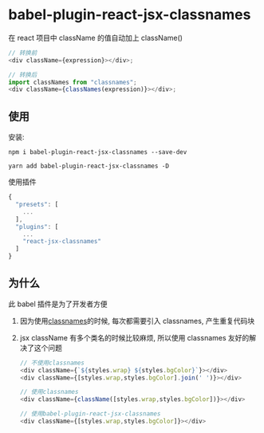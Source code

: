 # babel-plugin-react-jsx-classnames

在 react 项目中 className 的值自动加上 className()

```javascript
// 转换前
<div className={expression}></div>;

// 转换后
import classNames from "classnames";
<div className={classNames(expression)}></div>;
```

## 使用

安装:

```
npm i babel-plugin-react-jsx-classnames --save-dev

yarn add babel-plugin-react-jsx-classnames -D
```

使用插件

```javascript
{
  "presets": [
    ...
  ],
  "plugins": [
    ...
    "react-jsx-classnames"
  ]
}
```

## 为什么

此 babel 插件是为了开发者方便

1.  因为使用[classnames](https://github.com/JedWatson/classnames)的时候, 每次都需要引入 classnames, 产生重复代码块

2.  jsx className 有多个类名的时候比较麻烦, 所以使用 classnames 友好的解决了这个问题

    ```javascript
    // 不使用classnames
    <div className={`${styles.wrap} ${styles.bgColor}`}></div>
    <div className={[styles.wrap,styles.bgColor].join(' ')}></div>

    // 使用classnames
    <div className={className([styles.wrap,styles.bgColor])}></div>

    // 使用babel-plugin-react-jsx-classnames
    <div className={[styles.wrap,styles.bgColor]}></div>

    ```

